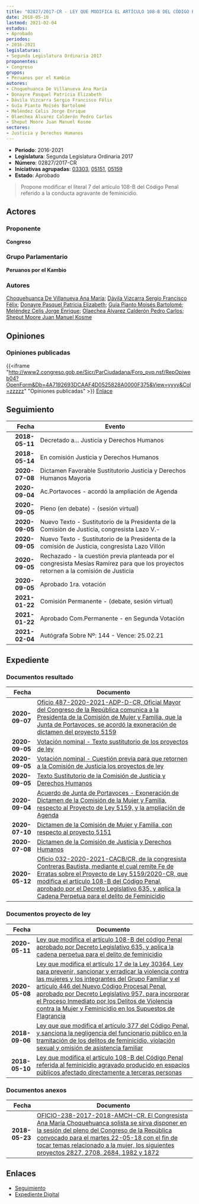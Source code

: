 ```yaml
---
title: "02827/2017-CR - LEY QUE MODIFICA EL ARTÍCULO 108-B DEL CÓDIGO PENAL REFERIDA AL FEMINICIDIO AGRAVADO PRODUCIDO EN ESPACIOS PÚBLICOS AFECTANDO DIRECTAMENTE A TERCERAS PERSONAS"
date: 2018-05-10
lastmod: 2021-02-04
estados:
- Aprobado
periodos:
- 2016-2021
legislaturas:
- Segunda Legislatura Ordinaria 2017
proponentes:
- Congreso
grupos:
- Peruanos por el Kambio
autores:
- Choquehuanca De Villanueva Ana María
- Donayre Pasquel Patricia Elizabeth
- Dávila Vizcarra Sergio Francisco Félix
- Guía Pianto Moisés Bartolomé
- Meléndez Celis Jorge Enrique
- Olaechea Álvarez Calderón Pedro Carlos
- Sheput Moore Juan Manuel Kosme
sectores:
- Justicia y Derechos Humanos
---
```

- **Periodo**: 2016-2021
- **Legislatura**: Segunda Legislatura Ordinaria 2017
- **Número**: 02827/2017-CR
- **Iniciativas agrupadas**: [03303](../../03300/03303), [05151](../../05100/05151), [05159](../../05100/05159)
- **Estado**: Aprobado

> Propone modificar el literal 7 del artículo 108-B del Código Penal referido a la conducta agravante de feminicidio.


## Actores

### Proponente

**Congreso**

### Grupo Parlamentario

**Peruanos por el Kambio**

### Autores

[Choquehuanca De Villanueva Ana María](mailto:mailto:achoquehuanca@congreso.gob.pe); [Dávila Vizcarra Sergio Francisco Félix](mailto:mailto:sdavila@congreso.gob.pe); [Donayre Pasquel Patricia Elizabeth](mailto:mailto:pdonayre@congreso.gob.pe); [Guía Pianto Moisés Bartolomé](mailto:mailto:mguia@congreso.gob.pe); [Meléndez Celis Jorge Enrique](mailto:mailto:jmelendez@congreso.gob.pe); [Olaechea Álvarez Calderón Pedro Carlos](mailto:mailto:polaechea@congreso.gob.pe); [Sheput Moore Juan Manuel Kosme](mailto:mailto:jsheput@congreso.gob.pe)

## Opiniones

### Opiniones publicadas

{{<iframe "http://www2.congreso.gob.pe/Sicr/ParCiudadana/Foro_pvp.nsf/RepOpiweb04?OpenForm&Db=4A7192693DCAAF4D0525828A0000F375&View=yyyy&Col=zzzzz" "Opiniones publicadas" >}}
[Enlace](http://www2.congreso.gob.pe/Sicr/ParCiudadana/Foro_pvp.nsf/RepOpiweb04?OpenForm&Db=4A7192693DCAAF4D0525828A0000F375&View=yyyy&Col=zzzzz)


## Seguimiento

| Fecha | Evento |
|------:|--------|
| **2018-05-11** | Decretado a... Justicia y Derechos Humanos |
| **2018-05-14** | En comisión Justicia y Derechos Humanos |
| **2020-07-08** | Dictamen Favorable Sustitutorio Justicia y Derechos Humanos Mayoria |
| **2020-09-04** | Ac.Portavoces - acordó la ampliación de Agenda |
| **2020-09-05** | Pleno (en debate) - (sesión virtual) |
| **2020-09-05** | Nuevo Texto - Sustitutorio de la Presidenta de la Comisiòn de Justicia, congresista Lazo V.- |
| **2020-09-05** | Nuevo Texto - Sustitutorio de la Presidenta de la comisión de Justicia, congresista Lazo Villón |
| **2020-09-05** | Rechazado - la cuestión previa planteada por el congresista Mesías Ramírez para que los proyectos retornen a la comisión de Justicia |
| **2020-09-05** | Aprobado 1ra. votación |
| **2021-01-22** | Comisión Permanente - (debate, sesión virtual) |
| **2021-01-22** | Aprobado Com.Permanente - en Segunda Votación |
| **2021-02-04** | Autógrafa Sobre Nº: 144 - Vence: 25.02.21 |

## Expediente

### Documentos resultado

| Fecha | Documento |
|------:|-----------|
| **2020-09-07** | [Oficio 487-2020-2021-ADP-D-CR, Oficial Mayor del Congreso de la República comunica a la Presidenta de la Comisión de Mujer y Familia, que la Junta de Portavoces, se acordó la exoneración de dictamen del proyecto 5159](http://www.leyes.congreso.gob.pe/Documentos/2016_2021/Oficios/Oficialia_Mayor/OFICIO-487-2020-2021-ADP-D-CR.pdf) |
| **2020-09-05** | [Votación nominal - Texto sustitutorio de los proyectos de ley](http://www.leyes.congreso.gob.pe/Documentos/2016_2021/Asistencia_y_Votacion/Proyectos_de_Ley/Votacion_Nominal/VNTS02827-20200905.pdf) |
| **2020-09-05** | [Votación nominal - Cuestión previa para que retornen a la Comisión de Justicia los proyectos de ley](http://www.leyes.congreso.gob.pe/Documentos/2016_2021/Asistencia_y_Votacion/Proyectos_de_Ley/Votacion_Nominal/VNCP02827-20200905.pdf) |
| **2020-09-05** | [Texto Sustitutorio de la Comisión de Justicia y Derechos Humanos](http://www.leyes.congreso.gob.pe/Documentos/2016_2021/Texto_Sustitutorio/Proyectos_de_Ley/TS02827-20200905.pdf) |
| **2020-09-04** | [Acuerdo de Junta de Portavoces - Exoneración de Dictamen de la Comisión de la Mujer y Familia, respecto al Proyecto de Ley 5159, y la ampliación de Agenda](http://www.leyes.congreso.gob.pe/Documentos/2016_2021/Acuerdos/Junta_Portavoces/AJP02827-20200904.pdf) |
| **2020-07-10** | [Dictamen de la Comisión de Mujer y Familia, con respecto al proyecto 5151](http://www.leyes.congreso.gob.pe/Documentos/2016_2021/Dictamenes/Proyectos_de_Ley/05151DC16MAY20200710.pdf) |
| **2020-07-08** | [Dictamen de la Comisión de Justicia y Derechos Humanos](http://www.leyes.congreso.gob.pe/Documentos/2016_2021/Dictamenes/Proyectos_de_Ley/02827DC15MAY-20200708.pdf) |
| **2020-05-12** | [Oficio 032-2020-2021-CACB/CR, de la congresista Contreras Bautista, mediante el cual remite Fe de Erratas sobre el Proyecto de Ley 5159/2020-CR, que modifica el artículo 108-B del Código Penal, aprobado por el Decreto Legislativo 635, y aplica la Cadena Perpetua para el delito de Feminicidio](http://www.leyes.congreso.gob.pe/Documentos/2016_2021/Oficios/Congresistas/OFICIO-032-2020-2021-CACB-CR.pdf) |

### Documentos proyecto de ley

| Fecha | Documento |
|------:|-----------|
| **2020-05-11** | [Ley que modifica el artículo 108-B del código Penal aprobado por Decreto Legislativo 635, y aplica la cadena perpetua para el delito de feminicidio](http://www.leyes.congreso.gob.pe/Documentos/2016_2021/Proyectos_de_Ley_y_de_Resoluciones_Legislativas/PL05159_20200511.pdf) |
| **2020-05-08** | [Ley que modifica el artículo 17 de la Ley 30364, Ley para prevenir, sancionar y erradicar la violencia contra las mujeres y los integrantes del Grupo Familiar y el artículo 446 del Nuevo Código Procesal Penal, aprobado por Decreto Legislativo 957, para incorporar el Proceso Inmediato por los Delitos de Violencia contra la Mujer y Feminicidio en los Supuestos de Flagrancia](http://www.leyes.congreso.gob.pe/Documentos/2016_2021/Proyectos_de_Ley_y_de_Resoluciones_Legislativas/PL05151_20200508.pdf) |
| **2018-09-06** | [Ley que que modifica el artículo 377 del Código Penal, y sanciona la negligencia del funcionario público en la tramitación de los delitos de feminicidio, violación sexual y omisión de asistencia familiar](http://www.leyes.congreso.gob.pe/Documentos/2016_2021/Proyectos_de_Ley_y_de_Resoluciones_Legislativas/PL0330320180906.pdf) |
| **2018-05-10** | [Ley que modifica el artículo 108-B del Código Penal referida al feminicidio agravado producido en espacios públicos afectado directamente a terceras personas](http://www.leyes.congreso.gob.pe/Documentos/2016_2021/Proyectos_de_Ley_y_de_Resoluciones_Legislativas/PL0282720180510..pdf) |

### Documentos anexos

| Fecha | Documento |
|------:|-----------|
| **2018-05-23** | [OFICIO-238-2017-2018-AMCH-CR, El Congresista Ana María Choquehuanca solista se sirva disponer en la sesión del pleno del Congreso de la República convocado para el martes 22-05-18 con el fin de tocar temas relacionado a la mujer, los siguientes proyectos 2827, 2708, 2684, 1982 y 1872](http://www.leyes.congreso.gob.pe/Documentos/2016_2021/Oficios/Congresistas/OFICIO-238-2017-2018-AMCH-CR.pdf) |

## Enlaces

- [Seguimiento](http://www2.congreso.gob.pe/Sicr/TraDocEstProc/CLProLey2016.nsf/f7fff46988ca05b1052578e100829cc7/6b8cfa200b921b7305258289007f0b18?OpenDocument)
- [Expediente Digital](http://www2.congreso.gob.pe/Sicr/TraDocEstProc/Expvirt_2011.nsf/visbusqptramdoc1621/02827?opendocument)

